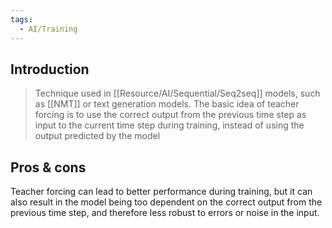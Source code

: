 ```yaml
---
tags:
  - AI/Training
---
```


## Introduction

>Technique used in [[Resource/AI/Sequential/Seq2seq]] models, such as [[NMT]] or text generation models.
>The basic idea of teacher forcing is to use the correct output from the previous time step as input to the current time step during training, instead of using the output predicted by the model

## Pros & cons
Teacher forcing can lead to better performance during training, but it can also result in the model being too dependent on the correct output from the previous time step, and therefore less robust to errors or noise in the input.

